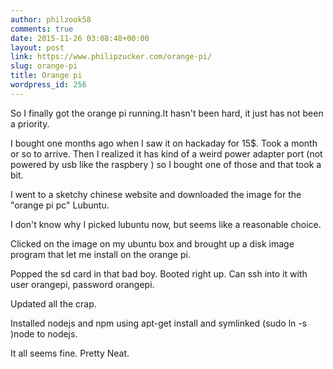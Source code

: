 ```yaml
---
author: philzook58
comments: true
date: 2015-11-26 03:08:48+00:00
layout: post
link: https://www.philipzucker.com/orange-pi/
slug: orange-pi
title: Orange pi
wordpress_id: 256
---
```


So I finally got the orange pi running.It hasn't been hard, it just has not been a priority.

I bought one months ago when I saw it on hackaday for 15$. Took a month or so to arrive. Then I realized it has kind of a weird power adapter port (not powered by usb like the raspbery ) so I bought one of those and that took a bit.

I went to a sketchy chinese website and downloaded the image for the "orange pi pc" Lubuntu.

I don't know why I picked lubuntu now, but seems like a reasonable choice.

Clicked on the image on my ubuntu box and brought up a disk image program that let me install on the orange pi.

Popped the sd card in that bad boy. Booted right up. Can ssh into it with user orangepi, password orangepi.

Updated all the crap.

Installed nodejs and npm using apt-get install and symlinked (sudo ln -s )node to nodejs.

It all seems fine. Pretty Neat.






